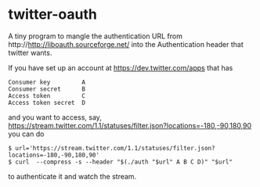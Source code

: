 twitter-oauth
=============

A tiny program to mangle the authentication URL from
http://http://liboauth.sourceforge.net/
into the Authentication header that twitter wants.

If you have set up an account at
https://dev.twitter.com/apps
that has

    Consumer key         A
    Consumer secret      B
    Access token         C
    Access token secret  D

and you want to access, say,
https://stream.twitter.com/1.1/statuses/filter.json?locations=-180,-90,180,90
you can do

    $ url='https://stream.twitter.com/1.1/statuses/filter.json?locations=-180,-90,180,90'
    $ curl  --compress -s --header "$(./auth "$url" A B C D)" "$url"

to authenticate it and watch the stream.
    
